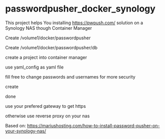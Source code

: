 # passwordpusher_docker_synology

This project helps You installing https://pwpush.com/ solution on a Synology NAS though Container Manager

Create /volume1/docker/passwordpusher

Create /volume1/docker/passwordpusher/db

create a project into container manager

use yaml_config as yaml file

fill free to change passwords and usernames for more security

create

done



use your prefered gateway to get https

otherwise use reverse proxy on your nas

Based on: https://mariushosting.com/how-to-install-password-pusher-on-your-synology-nas/
